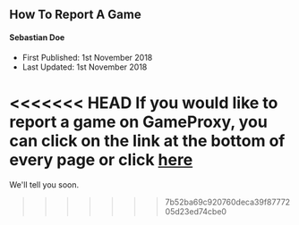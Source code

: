 ## How To Report A Game
#### Sebastian Doe
* First Published: 1st November 2018
* Last Updated: 1st November 2018

<<<<<<< HEAD
If you would like to report a game on GameProxy, you can click on the link at the bottom of every page or click [here](https://gameproxy.github.io/report.html)
=======
We'll tell you soon.
>>>>>>> 7b52ba69c920760deca39f8777205d23ed74cbe0
